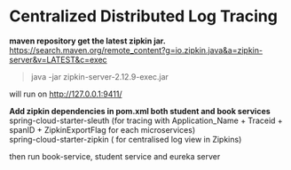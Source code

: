 # Centralized Distributed Log Tracing



<b>maven repository get the latest zipkin jar.</b><br>
https://search.maven.org/remote_content?g=io.zipkin.java&a=zipkin-server&v=LATEST&c=exec

> java -jar zipkin-server-2.12.9-exec.jar

will run on http://127.0.0.1:9411/

<b>Add zipkin dependencies in pom.xml both student and book services</b> <br>
spring-cloud-starter-sleuth (for tracing with Application_Name + Traceid + spanID + ZipkinExportFlag for each microservices)<br>
spring-cloud-starter-zipkin ( for centralised log view in Zipkins)

then run book-service, student service and eureka server
